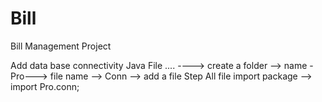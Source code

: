 # Bill
Bill Management Project

Add data base connectivity Java File .... ----> create a folder --> name - Pro---> file name --> Conn --> add a file Step 
All file import package --> import Pro.conn;
